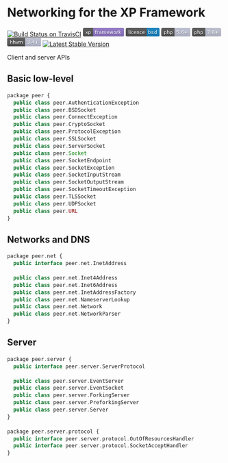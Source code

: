 Networking for the XP Framework
===============================

[![Build Status on TravisCI](https://secure.travis-ci.org/xp-framework/networking.svg)](http://travis-ci.org/xp-framework/networking)
[![XP Framework Module](https://raw.githubusercontent.com/xp-framework/web/master/static/xp-framework-badge.png)](https://github.com/xp-framework/core)
[![BSD Licence](https://raw.githubusercontent.com/xp-framework/web/master/static/licence-bsd.png)](https://github.com/xp-framework/core/blob/master/LICENCE.md)
[![Required PHP 5.6+](https://raw.githubusercontent.com/xp-framework/web/master/static/php-5_6plus.png)](http://php.net/)
[![Supports PHP 7.0+](https://raw.githubusercontent.com/xp-framework/web/master/static/php-7_0plus.png)](http://php.net/)
[![Supports HHVM 3.4+](https://raw.githubusercontent.com/xp-framework/web/master/static/hhvm-3_4plus.png)](http://hhvm.com/)
[![Latest Stable Version](https://poser.pugx.org/xp-framework/networking/version.png)](https://packagist.org/packages/xp-framework/networking)

Client and server APIs

Basic low-level
---------------

```php
package peer {
  public class peer.AuthenticationException
  public class peer.BSDSocket
  public class peer.ConnectException
  public class peer.CryptoSocket
  public class peer.ProtocolException
  public class peer.SSLSocket
  public class peer.ServerSocket
  public class peer.Socket
  public class peer.SocketEndpoint
  public class peer.SocketException
  public class peer.SocketInputStream
  public class peer.SocketOutputStream
  public class peer.SocketTimeoutException
  public class peer.TLSSocket
  public class peer.UDPSocket
  public class peer.URL
}
```

Networks and DNS
----------------

```php
package peer.net {
  public interface peer.net.InetAddress

  public class peer.net.Inet4Address
  public class peer.net.Inet6Address
  public class peer.net.InetAddressFactory
  public class peer.net.NameserverLookup
  public class peer.net.Network
  public class peer.net.NetworkParser
}
```

Server
------

```php
package peer.server {
  public interface peer.server.ServerProtocol

  public class peer.server.EventServer
  public class peer.server.EventSocket
  public class peer.server.ForkingServer
  public class peer.server.PreforkingServer
  public class peer.server.Server
}

package peer.server.protocol {
  public interface peer.server.protocol.OutOfResourcesHandler
  public interface peer.server.protocol.SocketAcceptHandler
}
```